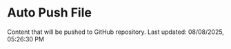 # Auto Push File

Content that will be pushed to GitHub repository.
Last updated: 08/08/2025, 05:26:30 PM